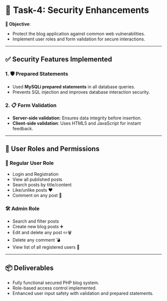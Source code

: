 # 🔐 Task-4: Security Enhancements

**🎯 Objective**:  
- Protect the blog application against common web vulnerabilities.  
- Implement user roles and form validation for secure interactions.

---

## ✅ Security Features Implemented

### 1. 🛡️ Prepared Statements
- Used **MySQLi prepared statements** in all database queries.
- Prevents SQL injection and improves database interaction security.

### 2. 📋 Form Validation
- **Server-side validation**: Ensures data integrity before insertion.
- **Client-side validation**: Uses HTML5 and JavaScript for instant feedback.

---

## 👥 User Roles and Permissions

### 👤 Regular User Role
- Login and Registration
- View all published posts
- Search posts by title/content
- Like/unlike posts ❤️
- Comment on any post 💬

### 🛠️ Admin Role
- Search and filter posts
- Create new blog posts ➕
- Edit and delete any post ✏️🗑️
- Delete any comment 💣
- View list of all registered users 👥

---

## 📦 Deliverables
- Fully functional secured PHP blog system.
- Role-based access control implemented.
- Enhanced user input safety with validation and prepared statements.
